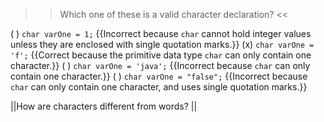 >>Which one of these is a valid character declaration? <<

( ) <code>char varOne = 1;</code> {{Incorrect because <code>char</code> cannot hold integer values unless they are enclosed with single quotation marks.}}
(x) <code>char varOne = 'f';</code> {{Correct because the primitive data type <code>char</code> can only contain one character.}}
( ) <code>char varOne = 'java';</code> {{Incorrect because <code>char</code> can only contain one character.}}
( ) <code>char varOne = "false";</code> {{Incorrect because <code>char</code> can only contain one character, and uses single quotation marks.}}

||How are characters different from words? ||
